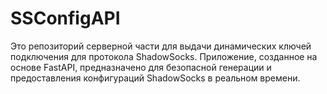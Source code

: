 # SSConfigAPI
Это репозиторий серверной части для выдачи динамических ключей подключения для протокола ShadowSocks. Приложение, созданное на основе FastAPI, предназначено для безопасной генерации и предоставления конфигураций ShadowSocks в реальном времени.
